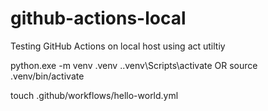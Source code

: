 # github-actions-local
Testing GitHub Actions on local host using act utiltiy

python.exe -m venv .venv
.\.venv\Scripts\activate
OR
source .venv/bin/activate


touch .github/workflows/hello-world.yml